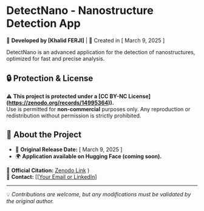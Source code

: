 # DetectNano - Nanostructure Detection App  
🚀 **Developed by [Khalid FERJI]** | 📅 Created in [ March 9, 2025 ]  

DetectNano is an advanced application for the detection of nanostructures, optimized for fast and precise analysis.

## 🔒 Protection & License  
⚠️ **This project is protected under a [CC BY-NC License] (https://zenodo.org/records/14995364)).**  
Use is permitted for **non-commercial** purposes only. Any reproduction or redistribution without permission is strictly prohibited.

## 📌 About the Project  
- 📌 **Original Release Date:** [ March 9, 2025 ]  
- 🌍 **Application available on Hugging Face (coming soon).**  

🔗 **Official Citation:** [Zenodo Link](https://zenodo.org/records/14995364) )  
📧 **Contact:** [[[Your Email or LinkedIn](https://www.linkedin.com/in/khalid-ferji-173819222/)]

---
💡 *Contributions are welcome, but any modifications must be validated by the original author.*
